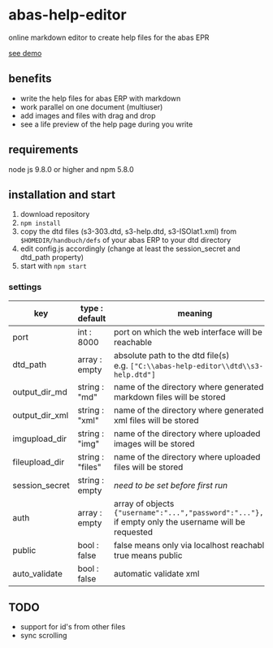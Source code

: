 # abas-help-editor
online markdown editor to create help files for the abas EPR

[see demo](https://a-h-e.herokuapp.com/edit/playground)

## benefits
- write the help files for abas ERP with markdown
- work parallel on one document (multiuser)
- add images and files with drag and drop
- see a life preview of the help page during you write

## requirements
node js 9.8.0 or higher and npm 5.8.0

## installation and start
1. download repository
2. `npm install`
3. copy the dtd files (s3-303.dtd, s3-help.dtd, s3-ISOlat1.xml) from `$HOMEDIR/handbuch/defs` of your abas ERP to your dtd directory
4. edit config.js accordingly (change at least the session_secret and dtd_path property)
5. start with `npm start`

### settings
| key             | type : default  | meaning                                                                                                             |
| --------------- | --------------- | ------------------------------------------------------------------------------------------------------------------- |
| port            | int : 8000      | port on which the web interface will be reachable                                                                   |
| dtd_path        | array : empty   | absolute path to the dtd file(s) <br/> e.g. `["C:\\abas-help-editor\\dtd\\s3-help.dtd"]`                            |
| output_dir_md   | string : "md"   | name of the directory where generated markdown files will be stored                                                  |
| output_dir_xml  | string : "xml"  | name of the directory where generated xml files will be stored                                                      |
| imgupload_dir   | string : "img"  | name of the directory where uploaded images will be stored                                                          |
| fileupload_dir  | string : "files"| name of the directory where uploaded files will be stored                                                           |
| session_secret  | string : empty  | *need to be set before first run*                                                                                   |
| auth            | array : empty   | array of objects `{"username":"...","password":"..."},...` <br/> if empty only the username will be requested       |
| public          | bool : false    | false means only via localhost reachable, true means public                                                         |
| auto_validate   | bool : false    | automatic validate xml                                                                                              |

## TODO
- support for id's from other files
- sync scrolling
